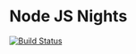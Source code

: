 # Node JS Nights

[![Build Status](https://travis-ci.com/evgenyfedorov2/NodeJSNights.svg?branch=master)](https://travis-ci.com/evgenyfedorov2/NodeJSNights)